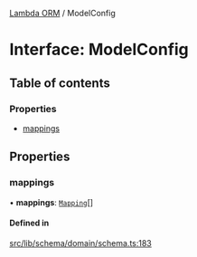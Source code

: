 [Lambda ORM](../README.md) / ModelConfig

# Interface: ModelConfig

## Table of contents

### Properties

- [mappings](ModelConfig.md#mappings)

## Properties

### mappings

• **mappings**: [`Mapping`](Mapping.md)[]

#### Defined in

[src/lib/schema/domain/schema.ts:183](https://github.com/lambda-orm/lambdaorm-base/blob/eca2d8e/src/lib/schema/domain/schema.ts#L183)
